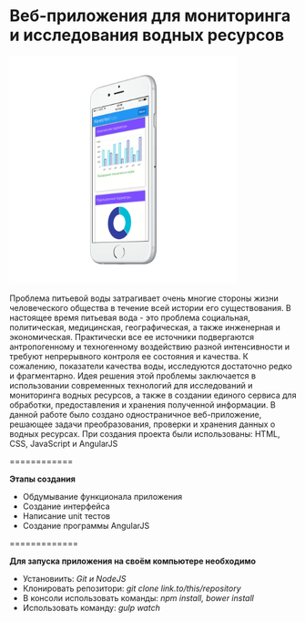 Веб-приложения для мониторинга и исследования водных ресурсов
============

<img src="/images/mobile.png?raw=true" width="400">

Проблема питьевой воды затрагивает очень многие стороны жизни человеческого общества в течение всей истории его существования. В настоящее время питьевая вода - это проблема социальная, политическая, медицинская, географическая, а также инженерная и экономическая. Практически все ее источники подвергаются антропогенному и техногенному воздействию разной интенсивности и требуют непрерывного контроля ее состояния и качества. К сожалению, показатели качества воды, исследуются достаточно редко и фрагментарно. Идея решения этой проблемы заключается в использовании современных технологий для исследований и мониторинга водных ресурсов, а также в создании единого сервиса для обработки, предоставления и хранения полученной информации. В данной работе было создано одностраничное веб-приложение, решающее задачи преобразования, проверки и хранения данных о водных ресурсах. При создания проекта были использованы: HTML, CSS, JavaScript и AngularJS

============

**Этапы создания**

- Обдумывание функционала приложения
- Создание интерфейса
- Написание unit тестов
- Создание программы AngularJS

=============

**Для запуска приложения на своём компьютере необходимо**

- Установиить: *Git и NodeJS*
- Клонировать репозитори: *git clone link.to/this/repository*
- В консоли использовать команды: *npm install, bower install*
- Использовать команду: *gulp watch*
